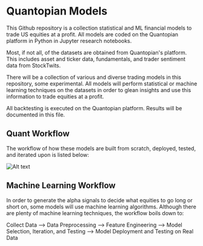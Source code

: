 # Quantopian Models
This Github repository is a collection statistical and ML financial models to trade US equities at a profit. All models are coded on the Quantopian platform in Python in Jupyter research notebooks.

Most, if not all, of the datasets are obtained from Quantopian's platform. This includes asset and ticker data, fundamentals, and trader sentiment data from StockTwits. 

There will be a collection of various and diverse trading models in this repository, some experimental. All models will perform statistical or machine learning techniques on the datasets in order to glean insights and use this information to trade equities at a profit.

All backtesting is executed on the Quantopian platform. Results will be documented in this file.

## Quant Workflow
The workflow of how these models are built from scratch, deployed, tested, and iterated upon is listed below:

![Alt text](https://media.quantopian.com/blog/cio-blog-image-2x-1.png)

## Machine Learning Workflow
In order to generate the alpha signals to decide what equities to go long or short on, some models will use machine learning algorithms. Although there are plenty of machine learning techniques, the workflow boils down to:

Collect Data --> Data Preprocessing --> Feature Engineering --> Model Selection, Iteration, and Testing --> Model Deployment and Testing on Real Data
